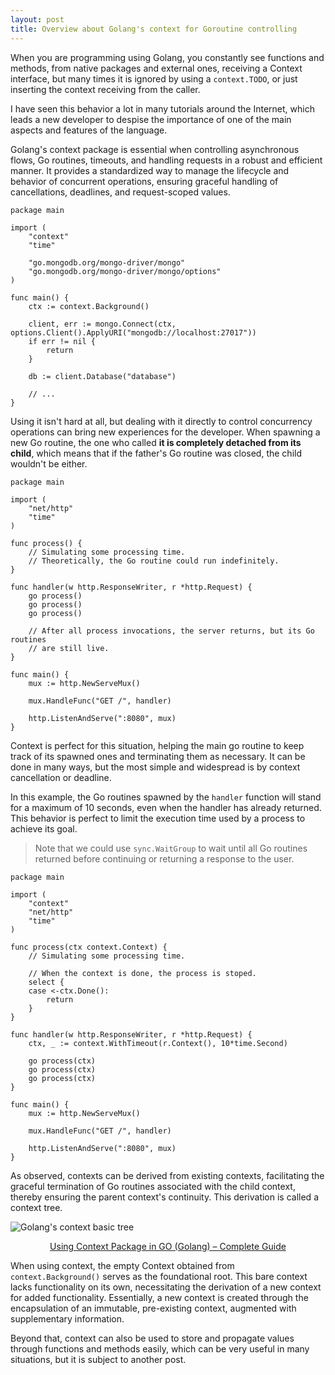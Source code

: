 ```yaml
---
layout: post
title: Overview about Golang's context for Goroutine controlling
---
```


When you are programming using Golang, you constantly see functions and methods,
from native packages and external ones, receiving a Context interface, but many
times it is ignored by using a `context.TODO`, or just inserting the context
receiving from the caller.

I have seen this behavior a lot in many tutorials around the Internet, which
leads a new developer to despise the importance of one of the main aspects and
features of the language.

Golang's context package is essential when controlling asynchronous flows, Go
routines, timeouts, and handling requests in a robust and efficient manner. It
provides a standardized way to manage the lifecycle and behavior of concurrent
operations, ensuring graceful handling of cancellations, deadlines, and
request-scoped values.

```golang
package main

import ( 
    "context"
    "time"

    "go.mongodb.org/mongo-driver/mongo"
    "go.mongodb.org/mongo-driver/mongo/options"
)

func main() { 
    ctx := context.Background()

    client, err := mongo.Connect(ctx, options.Client().ApplyURI("mongodb://localhost:27017"))
    if err != nil {
        return
    }

    db := client.Database("database")

    // ... 
} 

```

Using it isn't hard at all, but dealing with it directly to control
concurrency operations can bring new experiences for the developer. When
spawning a new Go routine, the one who called **it is completely detached from its
child**, which means that if the father's Go routine was closed, the child
wouldn't be either.

```golang
package main

import (
    "net/http"
    "time"
)

func process() { 
    // Simulating some processing time. 
    // Theoretically, the Go routine could run indefinitely. 
}

func handler(w http.ResponseWriter, r *http.Request) { 
    go process() 
    go process()
    go process()

    // After all process invocations, the server returns, but its Go routines
    // are still live.
}

func main() { 
    mux := http.NewServeMux()

    mux.HandleFunc("GET /", handler)

    http.ListenAndServe(":8080", mux) 
}
```

Context is perfect for this situation, helping the main go routine to keep track
of its spawned ones and terminating them as necessary. It can be done in many
ways, but the most simple and widespread is by context cancellation or deadline.

In this example, the Go routines spawned by the `handler` function will stand
for a maximum of 10 seconds, even when the handler has already returned. This
behavior is perfect to limit the execution time used by a process to achieve its
goal.

> Note that we could use `sync.WaitGroup` to wait until all Go routines returned
> before continuing or returning a response to the user.

```Golang
package main

import (
    "context"
    "net/http"
    "time"
)

func process(ctx context.Context) {
    // Simulating some processing time.

    // When the context is done, the process is stoped.
    select {
    case <-ctx.Done():
        return
    }
}

func handler(w http.ResponseWriter, r *http.Request) {
    ctx, _ := context.WithTimeout(r.Context(), 10*time.Second)

    go process(ctx)
    go process(ctx)
    go process(ctx)
}

func main() {
    mux := http.NewServeMux()

    mux.HandleFunc("GET /", handler)

    http.ListenAndServe(":8080", mux)
}
```

As observed, contexts can be derived from existing contexts, facilitating the
graceful termination of Go routines associated with the child context, thereby
ensuring the parent context's continuity. This derivation is called a context
tree.

![Golang's context basic
tree](https://i1.wp.com/golangbyexample.com/wp-content/uploads/2020/09/Context-Tree.jpg?resize=261%2C206&ssl=1)

<center>
    <a
        href="https://golangbyexample.com/using-context-in-golang-complete-guide">Using
        Context Package in GO (Golang) – Complete Guide</a>
</center>

When using context, the empty Context obtained from `context.Background()`
serves as the foundational root. This bare context lacks functionality on its
own, necessitating the derivation of a new context for added functionality.
Essentially, a new context is created through the encapsulation of an immutable,
pre-existing context, augmented with supplementary information.

Beyond that, context can also be used to store and propagate values through
functions and methods easily, which can be very useful in many situations,
but it is subject to another post.
